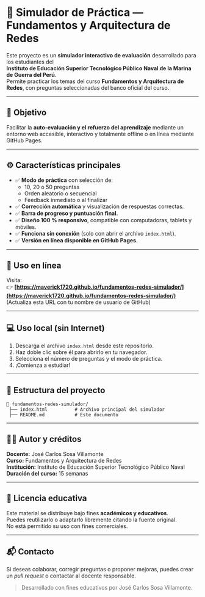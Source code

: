 
# 🧠 Simulador de Práctica — Fundamentos y Arquitectura de Redes

Este proyecto es un **simulador interactivo de evaluación** desarrollado para los estudiantes del  
**Instituto de Educación Superior Tecnológico Público Naval de la Marina de Guerra del Perú**.  
Permite practicar los temas del curso **Fundamentos y Arquitectura de Redes**, con preguntas seleccionadas del banco oficial del curso.

---

## 🎯 Objetivo
Facilitar la **auto-evaluación y el refuerzo del aprendizaje** mediante un entorno web accesible, interactivo y totalmente offline o en línea mediante GitHub Pages.

---

## ⚙️ Características principales

- ✅ **Modo de práctica** con selección de:
  - 10, 20 o 50 preguntas
  - Orden aleatorio o secuencial
  - Feedback inmediato o al finalizar
- ✅ **Corrección automática** y visualización de respuestas correctas.
- ✅ **Barra de progreso y puntuación final.**
- ✅ **Diseño 100 % responsivo**, compatible con computadoras, tablets y móviles.
- ✅ **Funciona sin conexión** (solo con abrir el archivo `index.html`).
- ✅ **Versión en línea disponible en GitHub Pages.**

---

## 🚀 Uso en línea

Visita:  
👉 **[https://maverick1720.github.io/fundamentos-redes-simulador/](https://maverick1720.github.io/fundamentos-redes-simulador/)**  
(Actualiza esta URL con tu nombre de usuario de GitHub)

---

## 💻 Uso local (sin Internet)

1. Descarga el archivo `index.html` desde este repositorio.  
2. Haz doble clic sobre él para abrirlo en tu navegador.  
3. Selecciona el número de preguntas y el modo de práctica.  
4. ¡Comienza a estudiar!

---

## 🧩 Estructura del proyecto

```
📁 fundamentos-redes-simulador/
 ├── index.html          # Archivo principal del simulador
 ├── README.md           # Este documento
```

---

## 👨‍🏫 Autor y créditos

**Docente:** José Carlos Sosa Villamonte  
**Curso:** Fundamentos y Arquitectura de Redes  
**Institución:** Instituto de Educación Superior Tecnológico Público Naval  
**Duración del curso:** 15 semanas

---

## 🧾 Licencia educativa

Este material se distribuye bajo fines **académicos y educativos**.  
Puedes reutilizarlo o adaptarlo libremente citando la fuente original.  
No está permitido su uso con fines comerciales.

---

## 📬 Contacto

Si deseas colaborar, corregir preguntas o proponer mejoras, puedes crear un *pull request* o contactar al docente responsable.

> Desarrollado con fines educativos por José Carlos Sosa Villamonte.
